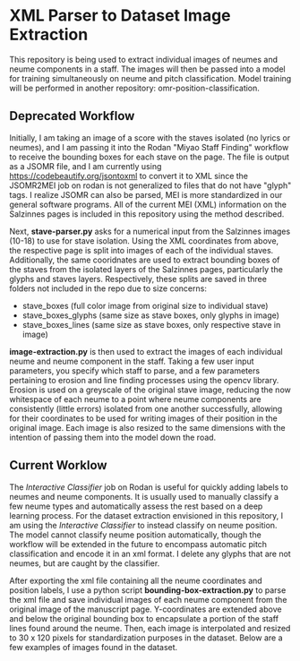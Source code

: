 # XML Parser to Dataset Image Extraction

This repository is being used to extract individual images of neumes and neume components in a staff. The images will then be passed into a model for training simultaneously on neume and pitch classification. Model training will be performed in another repository: omr-position-classification.

## Deprecated Workflow

Initially, I am taking an image of a score with the staves isolated (no lyrics or neumes), and I am passing it into the Rodan "Miyao Staff Finding" workflow to receive the bounding boxes for each stave on the page. The file is output as a JSOMR file, and I am currently using <https://codebeautify.org/jsontoxml> to convert it to XML since the JSOMR2MEI job on rodan is not generalized to files that do not have "glyph" tags. I realize JSOMR can also be parsed, MEI is more standardized in our general software programs. All of the current MEI (XML) information on the Salzinnes pages is included in this repository using the method described.

Next, **stave-parser.py** asks for a numerical input from the Salzinnes images (10-18) to use for stave isolation. Using the XML coordinates from above, the respective page is split into images of each of the individual staves. Additionally, the same cooridnates are used to extract bounding boxes of the staves from the isolated layers of the Salzinnes pages, particularly the glyphs and staves layers. Respectively, these splits are saved in three folders not included in the repo due to size concerns:

* stave_boxes (full color image from original size to individual stave)
* stave_boxes_glyphs (same size as stave boxes, only glyphs in image)
* stave_boxes_lines (same size as stave boxes, only respective stave in image)

**image-extraction.py** is then used to extract the images of each individual neume and neume component in the staff. Taking a few user input parameters, you specify which staff to parse, and a few parameters pertaining to erosion and line finding processes using the opencv library. Erosion is used on a greyscale of the original stave image, reducing the now whitespace of each neume to a point where neume components are consistently (little errors) isolated from one another successfully, allowing for their coordinates to be used for writing images of their position in the original image. Each image is also resized to the same dimensions with the intention of passing them into the model down the road. 

## Current Worklow

The *Interactive Classifier* job on Rodan is useful for quickly adding labels to neumes and neume components. It is usually used to manually classify a few neume types and automatically assess the rest based on a deep learning process. For the dataset extraction envisioned in this repository, I am using the *Interactive Classifier* to instead classify on neume position. The model cannot classify neume position automatically, though the workflow will be extended in the future to encompass automatic pitch classification and encode it in an xml format. I delete any glyphs that are not neumes, but are caught by the classifier. 

After exporting the xml file containing all the neume coordinates and position labels, I use a python script **bounding-box-extraction.py** to parse the xml file and save individual images of each neume component from the original image of the manuscript page. Y-coordinates are extended above and below the original bounding box to encapsulate a portion of the staff lines found around the neume. Then, each image is interpolated and resized to 30 x 120 pixels for standardization purposes in the dataset. Below are a few examples of images found in the dataset. 

